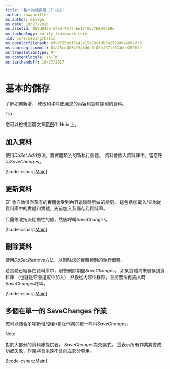 ```yaml
---
title: "基本的儲存層 EF 核心"
author: rowanmiller
ms.author: divega
ms.date: 10/27/2016
ms.assetid: 850d842e-3fad-4ef2-be17-053768e97b9e
ms.technology: entity-framework-core
uid: core/saving/basic
ms.openlocfilehash: e99d755b8f7c42b15a73cfdb6a2f8999a405a739
ms.sourcegitcommit: 01a75cd483c1943ddd6f82af971f07abde20912e
ms.translationtype: MT
ms.contentlocale: zh-TW
ms.lasthandoff: 10/27/2017
---
```

# <a name="basic-save"></a>基本的儲存

了解如何新增、 修改和移除使用您的內容和實體類別的資料。

> [!TIP]  
> 您可以檢視這篇文章[範例](https://github.com/aspnet/EntityFramework.Docs/tree/master/samples/core/Saving/Saving/Basics/)GitHub 上。

## <a name="adding-data"></a>加入資料

使用*DbSet.Add*方法，將實體類別的新執行個體。 資料會插入資料庫中，當您呼叫*SaveChanges*。

[!code-csharp[Main](../../../samples/core/Saving/Saving/Basics/Sample.cs#Add)]

## <a name="updating-data"></a>更新資料

EF 會自動偵測現有的實體會受到內容追蹤時所做的變更。 這包括您載入/查詢從資料庫中的實體和實體，先前加入及儲存到資料庫。

只需修改指派給屬性的值，然後呼叫*SaveChanges*。

[!code-csharp[Main](../../../samples/core/Saving/Saving/Basics/Sample.cs#Update)]

## <a name="deleting-data"></a>刪除資料

使用*DbSet.Remove*方法，以刪除您的實體類別的執行個體。

若實體已經存在資料庫中，則會刪除期間*SaveChanges*。 如果實體尚未儲存到資料庫 （也就是它會追蹤中加入） 然後從內容中移除，並將無法再插入時*SaveChanges*呼叫。

[!code-csharp[Main](../../../samples/core/Saving/Saving/Basics/Sample.cs#Remove)]

## <a name="multiple-operations-in-a-single-savechanges"></a>多個在單一的 SaveChanges 作業

您可以結合多項新增/更新/移除作業的單一呼叫*SaveChanges*。

> [!NOTE]  
> 對於大部分的資料庫提供者， *SaveChanges*為交易式。 這表示所有作業將會成功或失敗，作業將會永遠不會向左部分套用。

[!code-csharp[Main](../../../samples/core/Saving/Saving/Basics/Sample.cs#MultipleOperations)]

